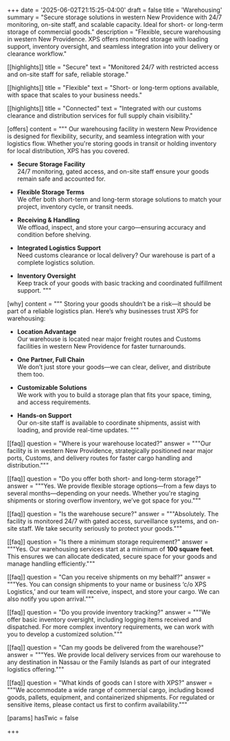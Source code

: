 +++
date = '2025-06-02T21:15:25-04:00'
draft = false
title = 'Warehousing'
summary = "Secure storage solutions in western New Providence with 24/7 monitoring, on-site staff, and scalable capacity. Ideal for short- or long-term storage of commercial goods."
description = "Flexible, secure warehousing in western New Providence. XPS offers monitored storage with loading support, inventory oversight, and seamless integration into your delivery or clearance workflow."

[[highlights]]
title = "Secure"
text = "Monitored 24/7 with restricted access and on-site staff for safe, reliable storage."

[[highlights]]
title = "Flexible"
text = "Short- or long-term options available, with space that scales to your business needs."

[[highlights]]
title = "Connected"
text = "Integrated with our customs clearance and distribution services for full supply chain visibility."

[offers]
content = """
Our warehousing facility in western New Providence is designed for flexibility, security, and seamless integration with your logistics flow. Whether you're storing goods in transit or holding inventory for local distribution, XPS has you covered.

- **Secure Storage Facility**  
  24/7 monitoring, gated access, and on-site staff ensure your goods remain safe and accounted for.

- **Flexible Storage Terms**  
  We offer both short-term and long-term storage solutions to match your project, inventory cycle, or transit needs.

- **Receiving & Handling**  
  We offload, inspect, and store your cargo—ensuring accuracy and condition before shelving.

- **Integrated Logistics Support**  
  Need customs clearance or local delivery? Our warehouse is part of a complete logistics solution.

- **Inventory Oversight**  
  Keep track of your goods with basic tracking and coordinated fulfillment support.
"""

[why]
content = """
Storing your goods shouldn’t be a risk—it should be part of a reliable logistics plan. Here’s why businesses trust XPS for warehousing:

- **Location Advantage**  
  Our warehouse is located near major freight routes and Customs facilities in western New Providence for faster turnarounds.

- **One Partner, Full Chain**  
  We don’t just store your goods—we can clear, deliver, and distribute them too.

- **Customizable Solutions**  
  We work with you to build a storage plan that fits your space, timing, and access requirements.

- **Hands-on Support**  
  Our on-site staff is available to coordinate shipments, assist with loading, and provide real-time updates.
"""

[[faq]]
question = "Where is your warehouse located?"
answer = """Our facility is in western New Providence, strategically positioned near major ports, Customs, and delivery routes for faster cargo handling and distribution."""

[[faq]]
question = "Do you offer both short- and long-term storage?"
answer = """Yes. We provide flexible storage options—from a few days to several months—depending on your needs. Whether you're staging shipments or storing overflow inventory, we’ve got space for you."""

[[faq]]
question = "Is the warehouse secure?"
answer = """Absolutely. The facility is monitored 24/7 with gated access, surveillance systems, and on-site staff. We take security seriously to protect your goods."""

[[faq]]
question = "Is there a minimum storage requirement?"
answer = """Yes. Our warehousing services start at a minimum of **100 square feet**. This ensures we can allocate dedicated, secure space for your goods and manage handling efficiently."""

[[faq]]
question = "Can you receive shipments on my behalf?"
answer = """Yes. You can consign shipments to your name or business ‘c/o XPS Logistics,’ and our team will receive, inspect, and store your cargo. We can also notify you upon arrival."""

[[faq]]
question = "Do you provide inventory tracking?"
answer = """We offer basic inventory oversight, including logging items received and dispatched. For more complex inventory requirements, we can work with you to develop a customized solution."""

[[faq]]
question = "Can my goods be delivered from the warehouse?"
answer = """Yes. We provide local delivery services from our warehouse to any destination in Nassau or the Family Islands as part of our integrated logistics offering."""

[[faq]]
question = "What kinds of goods can I store with XPS?"
answer = """We accommodate a wide range of commercial cargo, including boxed goods, pallets, equipment, and containerized shipments. For regulated or sensitive items, please contact us first to confirm availability."""


[params]
  hasTwic = false

+++
